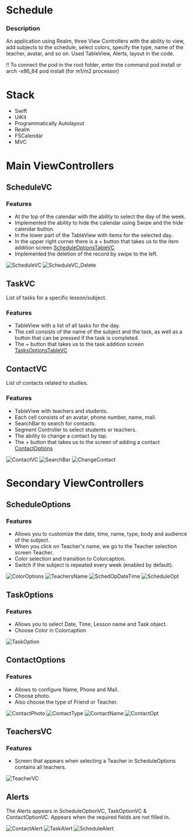 # Schedule

### Description 
An application using Realm, three View Controllers with the ability to view, add subjects to the schedule,
select colors, specify the type, name of the teacher, avatar, and so on. 
Used TableView, Alerts, layout in the code.

!! To connect the pod in the root folder, enter the command pod install or arch -x86_64 pod install (for m1/m2 processor)

# Stack 

+ Swift
+ UiKit
+ Programmatically Autolayout
+ Realm
+ FSCalendar
+ MVC

# Main ViewControllers

## ScheduleVC

### Features 

+ At the top of the calendar with the ability to select the day of the week.
+ Implemented the ability to hide the calendar using Swipe and the hide calendar button.
+ In the lower part of the TableView with items for the selected day.
+ In the upper right corner there is a + button that takes us to the item addition screen [ScheduleOptionsTableVC](https://github.com/DavKochkin/Schedule/blob/main/Schedule/Controllers/Schedule/ScheduleOptionsTableViewController.swift)
+ Implemented the deletion of the record by swipe to the left.

![ScheduleVC](https://github.com/DavKochkin/Schedule/assets/122441539/c315aa46-b3b5-4786-a5ae-c3a53b67c07f)
![ScheduleVC_Delete](https://github.com/DavKochkin/Schedule/assets/122441539/ba6b2aba-f9ce-4640-9ed4-23cc104dda57)

## TaskVC
List of tasks for a specific lesson/subject.

### Features 

+ TableView with a list of all tasks for the day.
+ The cell consists of the name of the subject and the task, as well as a button that can be pressed if the task is completed.
+ The + button that takes us to the task addition screen [TasksOptionsTableVC](https://github.com/DavKochkin/Schedule/blob/main/Schedule/Controllers/Tasks/TaskOptionsTableView.swift)


## ContactVC
List of contacts related to studies. 

### Features 

+ TableView with teachers and students.
+ Each cell consists of an avatar, phone number, name, mail.
+ SearchBar to search for contacts.
+ Segment Controller to select students or teachers.
+ The ability to change a contact by tap.
+ The + button that takes us to the screen of adding a contact [ContactOptions](https://github.com/DavKochkin/Schedule/blob/main/Schedule/Controllers/Contacts/ContactsOptionsTableViewController.swift)

![ContactVC](https://github.com/DavKochkin/Schedule/assets/122441539/98cdbf8e-b379-44ea-974f-576954c0f3ef)
![SearchBar](https://github.com/DavKochkin/Schedule/assets/122441539/8fcfc641-3e85-488a-aae4-89d61f445cc6)
![ChangeContact](https://github.com/DavKochkin/Schedule/assets/122441539/3f65cb9b-58b0-411a-96a5-20e0a57d06b7)

# Secondary ViewControllers 

## ScheduleOptions 

### Features 

+ Allows you to customize the date, time, name, type, body and audience of the subject.
+ When you click on Teacher's name, we go to the Teacher selection screen Teacher.
+ Color selection and transition to Colorcaption.
+ Switch if the subject is repeated every week (enabled by default).

![ColorOptions](https://github.com/DavKochkin/Schedule/assets/122441539/4ffd18e3-b5f4-4742-865e-820fbfc8bac2)
![TeachersName](https://github.com/DavKochkin/Schedule/assets/122441539/dd3bbdb9-aac7-494e-a008-7abec3f3ac6f)
![SchedOpDateTime](https://github.com/DavKochkin/Schedule/assets/122441539/f6297eed-489d-4e6b-a745-c514ec7bf441)
![ScheduleOpt](https://github.com/DavKochkin/Schedule/assets/122441539/868b84d6-dadc-4eb7-980c-c1d19418cba1)

## TaskOptions 

### Features 

+ Allows you to select Date, Time, Lesson name and Task object.
+ Choose Color in Colorcaption

![TaskOption](https://github.com/DavKochkin/Schedule/assets/122441539/5dd68b6b-4bc4-418d-84bf-ff7cb406d19d)

## ContactOptions 

### Features 

+ Allows to configure Name, Phone and Mail.
+ Choose photo.
+ Also choose the type of Friend or Teacher.

![ContactPhoto](https://github.com/DavKochkin/Schedule/assets/122441539/1f6878bb-2e36-4ffb-92bb-447d39d38792)
![ContactType](https://github.com/DavKochkin/Schedule/assets/122441539/e7532147-b685-46e2-9f4e-a976e6746b75)
![ContactName](https://github.com/DavKochkin/Schedule/assets/122441539/99096cae-f01d-4573-9e6f-1211ef77f4c3)
![ContactOpt](https://github.com/DavKochkin/Schedule/assets/122441539/f107fa2f-b6dd-47ce-8983-ad5332f0f5aa)

## TeachersVC

### Features 
+ Screen that appears when selecting a Teacher in ScheduleOptions contains all teachers.

![TeacherVC](https://github.com/DavKochkin/Schedule/assets/122441539/03616fca-ed77-420d-aade-f21c4f978fae)


## Alerts 
The Alerts appears in ScheduleOptionVC, TaskOptionVC & ContactOptionVC. 
Appears when the required fields are not filled in.

![ContactAlert](https://github.com/DavKochkin/Schedule/assets/122441539/d199217c-7143-4e81-a0cd-7ba56f79779e)
![TaskAlert](https://github.com/DavKochkin/Schedule/assets/122441539/b859e6c5-5bf7-44d0-8169-6746867bf9fd)
![ScheduleAlert](https://github.com/DavKochkin/Schedule/assets/122441539/aec122fd-9d7c-49d5-b258-b1b4eb72eab4)


  
  
